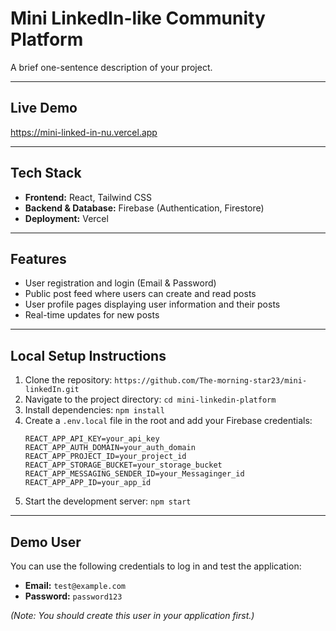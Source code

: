 # Mini LinkedIn-like Community Platform

A brief one-sentence description of your project.

---

## Live Demo

https://mini-linked-in-nu.vercel.app

---

## Tech Stack

* **Frontend:** React, Tailwind CSS
* **Backend & Database:** Firebase (Authentication, Firestore)
* **Deployment:** Vercel

---

## Features

- User registration and login (Email & Password)
- Public post feed where users can create and read posts
- User profile pages displaying user information and their posts
- Real-time updates for new posts

---

## Local Setup Instructions

1.  Clone the repository:
    `https://github.com/The-morning-star23/mini-linkedIn.git`
2.  Navigate to the project directory:
    `cd mini-linkedin-platform`
3.  Install dependencies:
    `npm install`
4.  Create a `.env.local` file in the root and add your Firebase credentials:
    ```
    REACT_APP_API_KEY=your_api_key
    REACT_APP_AUTH_DOMAIN=your_auth_domain
    REACT_APP_PROJECT_ID=your_project_id
    REACT_APP_STORAGE_BUCKET=your_storage_bucket
    REACT_APP_MESSAGING_SENDER_ID=your_Messaginger_id
    REACT_APP_APP_ID=your_app_id
    ```
5.  Start the development server:
    `npm start`

---

## Demo User

You can use the following credentials to log in and test the application:

* **Email:** `test@example.com`
* **Password:** `password123`

*(Note: You should create this user in your application first.)*
